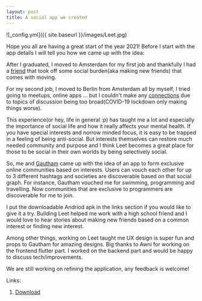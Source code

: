 ```yaml
---
layout: post
title: A social app we created
---
```


![_config.yml]({{ site.baseurl }}/images/Leet.jpg)


Hope you all are having a great start of the year 2021! 
Before I start with the app details I will tell you how we came up with the idea:

After I graduated, I moved to Amsterdam for my first job and thankfully I had a <a href="https://www.instagram.com/arihantgupta0/">friend</a> that took off some social burden(aka making new friends) that comes with moving. 

For my second job, I moved to Berlin from Amsterdam all by myself, 
I tried going to meetups, online apps ... but I couldn't make any <a href="https://www.youtube.com/watch?v=iJUM11goXAU">connections</a> due to topics of discussion being too broad(COVID-19 lockdown only making things worse).

This experience(or hey, life in general :p) has taught me a lot and especially the importance of social life and how it really affects your mental health. If you have special interests and norrow minded focus, it is easy to be trapped in a feeling of being anti-social. But interests themselves can restore much needed community and purpose and I think Leet becomes a great place for those to be social in their own worlds by being selectively social.

So, me and <a href="https://www.instagram.com/one.gautham/Gautham">Gautham</a> came up with the idea of an app to form exclusive online communities based on interests. Users can vouch each other for up to 3 different hashtags and societies are discoverable based on that social graph. 
For instance, Gautham vouched me for swimming, programming and travelling. Now communities that are exclusive to programmers are discoverable for me to join.

I put the downloadable Andriod apk in the links section if you would like to give it a try. Building Leet helped me work with a high school friend and I would love to hear stories about making new friends based on a common interest or finding new interest.

Among other things, working on Leet taught me UX design is super fun and props to Gautham for amazing designs. Big thanks to Awni for working on the frontend flutter part. I worked on the backend part and would be happy to discuss tech/improvements.

We are still working on refining the application, any feedback is welcome!

Links:
1. <a href="https://drive.google.com/file/d/1WRTALMLjoiohmbtAjPv8hDsdHGxX518y/view?usp=sharing">Download</a>